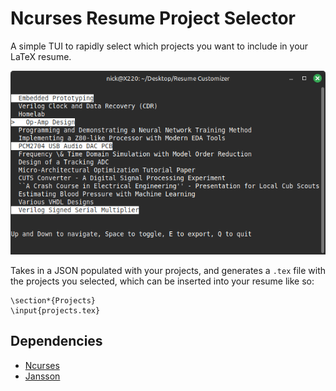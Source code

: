 # Ncurses Resume Project Selector

A simple TUI to rapidly select which projects you want to include in your LaTeX resume.

<p align="center">
  <img src="./img/main.png" />
</p>

Takes in a JSON populated with your projects, and generates a `.tex` file with the projects you selected, which can be inserted into your resume like so:

```
\section*{Projects}
\input{projects.tex}
```

## Dependencies
- [Ncurses](https://invisible-island.net/ncurses/)
- [Jansson](https://github.com/akheron/jansson)
